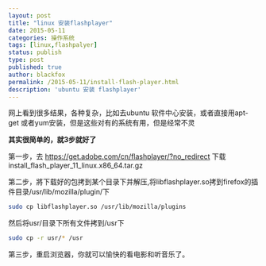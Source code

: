 ```yaml
---
layout: post
title: "linux 安装flashplayer"
date: 2015-05-11
categories: 操作系统
tags: [linux,flashpalyer]
status: publish
type: post
published: true
author: blackfox
permalink: /2015-05-11/install-flash-player.html
description: 'ubuntu 安装 flashplayer'
---
```


网上看到很多结果，各种复杂，比如去ubuntu 软件中心安装，或者直接用apt-get 或者yum安装，但是这些对有的系统有用，但是经常不灵

<strong>其实很简单的，就3步就好了</strong>

第一步，去 https://get.adobe.com/cn/flashplayer/?no_redirect 下载 install_flash_player_11_linux.x86_64.tar.gz

第二步，將下载好的包拷到某个目录下并解压,将libflashplayer.so拷到firefox的插件目录/usr/lib/mozilla/plugin/下

```bash
sudo cp libflashplayer.so /usr/lib/mozilla/plugins
```

然后将usr/目录下所有文件拷到/usr下

```bash
sudo cp -r usr/* /usr
```

第三步，重启浏览器，你就可以愉快的看电影和听音乐了。

